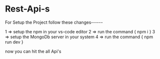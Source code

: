 # Rest-Api-s
For Setup the Project follow these changes------

1 => setup the npm in your vs-code editor
2 => run the command {  npm i }
3 => setup the MongoDb server in your system
4 => run the command { npm run dev }

now you can hit the all Api's
